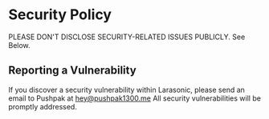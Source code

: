 # Security Policy

PLEASE DON'T DISCLOSE SECURITY-RELATED ISSUES PUBLICLY. See Below.

## Reporting a Vulnerability

If you discover a security vulnerability within Larasonic, please send an email to Pushpak at hey@pushpak1300.me All security vulnerabilities will be promptly addressed.
